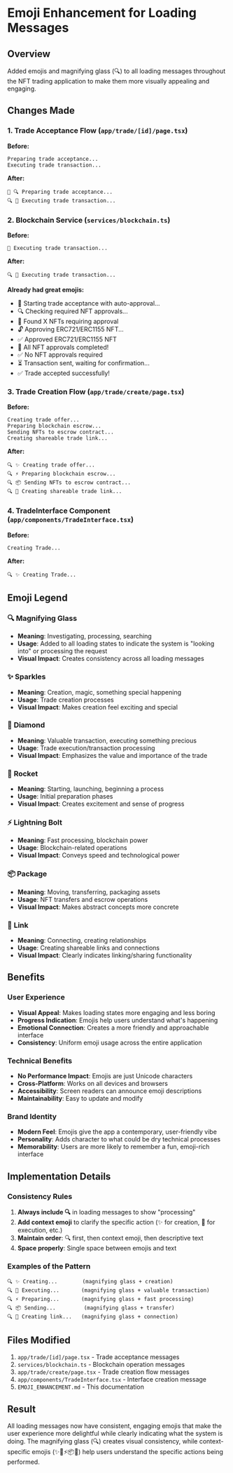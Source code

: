 # Emoji Enhancement for Loading Messages

## Overview
Added emojis and magnifying glass (🔍) to all loading messages throughout the NFT trading application to make them more visually appealing and engaging.

## Changes Made

### 1. **Trade Acceptance Flow** (`app/trade/[id]/page.tsx`)

**Before:**
```
Preparing trade acceptance...
Executing trade transaction...
```

**After:**
```
🚀 🔍 Preparing trade acceptance...
🔍 💎 Executing trade transaction...
```

### 2. **Blockchain Service** (`services/blockchain.ts`)

**Before:**
```
💎 Executing trade transaction...
```

**After:**
```
🔍 💎 Executing trade transaction...
```

**Already had great emojis:**
- 🚀 Starting trade acceptance with auto-approval...
- 🔍 Checking required NFT approvals...
- 📝 Found X NFTs requiring approval
- 🔓 Approving ERC721/ERC1155 NFT...
- ✅ Approved ERC721/ERC1155 NFT
- 🎉 All NFT approvals completed!
- ✅ No NFT approvals required
- ⏳ Transaction sent, waiting for confirmation...
- ✅ Trade accepted successfully!

### 3. **Trade Creation Flow** (`app/trade/create/page.tsx`)

**Before:**
```
Creating trade offer...
Preparing blockchain escrow...
Sending NFTs to escrow contract...
Creating shareable trade link...
```

**After:**
```
🔍 ✨ Creating trade offer...
🔍 ⚡ Preparing blockchain escrow...
🔍 📦 Sending NFTs to escrow contract...
🔍 🔗 Creating shareable trade link...
```

### 4. **TradeInterface Component** (`app/components/TradeInterface.tsx`)

**Before:**
```
Creating Trade...
```

**After:**
```
🔍 ✨ Creating Trade...
```

## Emoji Legend

### 🔍 **Magnifying Glass**
- **Meaning**: Investigating, processing, searching
- **Usage**: Added to all loading states to indicate the system is "looking into" or processing the request
- **Visual Impact**: Creates consistency across all loading messages

### ✨ **Sparkles** 
- **Meaning**: Creation, magic, something special happening
- **Usage**: Trade creation processes
- **Visual Impact**: Makes creation feel exciting and special

### 💎 **Diamond**
- **Meaning**: Valuable transaction, executing something precious
- **Usage**: Trade execution/transaction processing
- **Visual Impact**: Emphasizes the value and importance of the trade

### 🚀 **Rocket**
- **Meaning**: Starting, launching, beginning a process
- **Usage**: Initial preparation phases
- **Visual Impact**: Creates excitement and sense of progress

### ⚡ **Lightning Bolt**
- **Meaning**: Fast processing, blockchain power
- **Usage**: Blockchain-related operations
- **Visual Impact**: Conveys speed and technological power

### 📦 **Package**
- **Meaning**: Moving, transferring, packaging assets
- **Usage**: NFT transfers and escrow operations
- **Visual Impact**: Makes abstract concepts more concrete

### 🔗 **Link**
- **Meaning**: Connecting, creating relationships
- **Usage**: Creating shareable links and connections
- **Visual Impact**: Clearly indicates linking/sharing functionality

## Benefits

### User Experience
- **Visual Appeal**: Makes loading states more engaging and less boring
- **Progress Indication**: Emojis help users understand what's happening
- **Emotional Connection**: Creates a more friendly and approachable interface
- **Consistency**: Uniform emoji usage across the entire application

### Technical Benefits
- **No Performance Impact**: Emojis are just Unicode characters
- **Cross-Platform**: Works on all devices and browsers
- **Accessibility**: Screen readers can announce emoji descriptions
- **Maintainability**: Easy to update and modify

### Brand Identity
- **Modern Feel**: Emojis give the app a contemporary, user-friendly vibe
- **Personality**: Adds character to what could be dry technical processes
- **Memorability**: Users are more likely to remember a fun, emoji-rich interface

## Implementation Details

### Consistency Rules
1. **Always include 🔍** in loading messages to show "processing"
2. **Add context emoji** to clarify the specific action (✨ for creation, 💎 for execution, etc.)
3. **Maintain order**: 🔍 first, then context emoji, then descriptive text
4. **Space properly**: Single space between emojis and text

### Examples of the Pattern
```
🔍 ✨ Creating...        (magnifying glass + creation)
🔍 💎 Executing...       (magnifying glass + valuable transaction)
🔍 ⚡ Preparing...       (magnifying glass + fast processing)
🔍 📦 Sending...         (magnifying glass + transfer)
🔍 🔗 Creating link...   (magnifying glass + connection)
```

## Files Modified
1. `app/trade/[id]/page.tsx` - Trade acceptance messages
2. `services/blockchain.ts` - Blockchain operation messages  
3. `app/trade/create/page.tsx` - Trade creation flow messages
4. `app/components/TradeInterface.tsx` - Interface creation message
5. `EMOJI_ENHANCEMENT.md` - This documentation

## Result
All loading messages now have consistent, engaging emojis that make the user experience more delightful while clearly indicating what the system is doing. The magnifying glass (🔍) creates visual consistency, while context-specific emojis (✨💎⚡📦🔗) help users understand the specific actions being performed. 